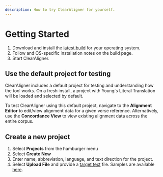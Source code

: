 ```yaml
---
description: How to try ClearAligner for yourself.
---
```


# Getting Started

1. Download and install the [latest build](releases/0.0.28.md) for your operating system.
2. Follow and OS-specific installation notes on the build page.
3. Start ClearAligner.

## Use the default project for testing

ClearAligner includes a default project for testing and understanding how the tool works. On a fresh install, a project with Young's Literal Translation will be loaded and selected by default.

To test ClearAligner using this default project, navigate to the **Alignment Editor** to edit/view alignment data for a given verse reference. Alternatively, use the **Concordance View** to view existing alignment data across the entire corpus. &#x20;

## Create a new project

1. Select **Projects** from the hamburger menu
2. Select **Create New**
3. Enter name, abbreviation, language, and text direction for the project.
4. Select **Upload File** and provide a [target text](file-formats/target-text.md) file. Samples are available [here](https://drive.google.com/drive/u/1/folders/14vVKUGHc05SQxVXMyQ5E813lv4qQeTeA).

<figure><img src=".gitbook/assets/2024-03-20 11.05.11.gif" alt=""><figcaption></figcaption></figure>



